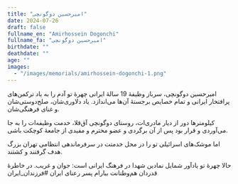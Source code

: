 ```yaml
---
title: "امیرحسین دوگونچی"
date: 2024-07-26
draft: false
fullname_en: "Amirhossein Dogonchi"
fullname_fa: "امیرحسین دوگونچی"
birthdate: ""
deathdate: ""
age: ""
images:
  - "/images/memorials/amirhossein-dogonchi-1.png"
---
```


امیرحسین دوگونچی، سرباز وظیفۀ 19 سالۀ ایرانی
چهرۀ تو آدم را به یاد ترکمن‌های پرافتخار ایرانی و تمام خصایص برجستۀ آن‌ها می‌اندازد. یاد دلاوری‌شان، صلح‌دوستی‌شان و غنای فرهنگی‌شان. 

کیلومترها دور از دیار مادری‌ات، روستای دوگونچی آق‌قلا، خدمت وظیفه‌ات را به جا می‌آوردی و قرار بود پس از آن برگردی و عضو محترم و مفیدی از جامعۀ کوچکت باشی. 

اما موشک‌های اسرائیلی تو را در محل خدمتت در سرفرماندهی انتظامی تهران بزرگ هدف گرفتند و کشتند. 

حالا چهرۀ تو یادآور شمایل نمادین شهدا در فرهنگ ایرانی است: جوان و غریب. در خاطرۀ قدردان هم‌وطنانت بیارام پسر رعنای ایران
#فرزندان_ایران